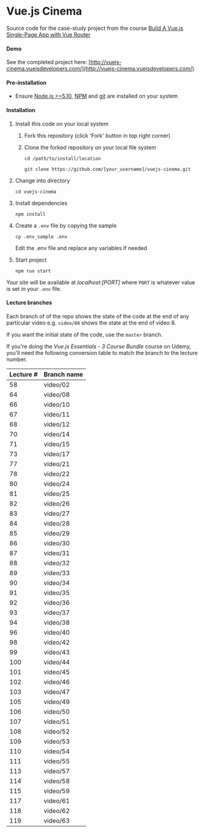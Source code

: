 # Vue.js Cinema

Source code for the case-study project from the course [Build A Vue.js Single-Page App with Vue Router](https://courses.vuejsdevelopers.com/p/build-a-single-page-app-vue-router-vue-cli?utm_source=github-vjd)

#### Demo

See the completed project here: [http://vuejs-cinema.vuejsdevelopers.com/](http://vuejs-cinema.vuejsdevelopers.com/)

#### Pre-installation

- Ensure [Node.js  >=5.10](https://nodejs.org/en/download/), [NPM](https://docs.npmjs.com) and [git](https://git-scm.com/book/en/v2/Getting-Started-Installing-Git) are installed on your system

#### Installation

1. Install this code on your local system
    
    1. Fork this repository (click 'Fork' button in top right corner)
    2. Clone the forked repository on your local file system
    
        ```
        cd /path/to/install/location
        
        git clone https://github.com/[your_username]/vuejs-cinema.git
        ```  
   
2. Change into directory

    ```
    cd vuejs-cinema
    ```
    
3. Install dependencies

    ```
    npm install
    ```

4. Create a `.env` file by copying the sample

    ```
    cp .env_sample .env
    ```
    
    Edit the .env file and replace any variables if needed
    
5. Start project

    ```
    npm run start
    ```

Your site will be available at *localhost:[PORT]* where `PORT` is whatever value is set in your `.env` file.

#### Lecture branches

Each branch of of the repo shows the state of the code at the end of any particular video e.g. `video/08` shows the state at the end of video 8.

If you want the initial state of the code, use the `master` branch.

If you're doing the *Vue.js Essentials - 3 Course Bundle* course on Udemy, you'll need the following conversion table to match the branch to the lecture number.

| Lecture # | Branch name |
| - | - |
| 58 | video/02 |
| 64 | video/08 |
| 66 | video/10 |
| 67 | video/11 |
| 68 | video/12 |
| 70 | video/14 |
| 71 | video/15 |
| 73 | video/17 |
| 77 | video/21 |
| 78 | video/22 |
| 80 | video/24 |
| 81 | video/25 |
| 82 | video/26 |
| 83 | video/27 |
| 84 | video/28 |
| 85 | video/29 |
| 86 | video/30 |
| 87 | video/31 |
| 88 | video/32 |
| 89 | video/33 |
| 90 | video/34 |
| 91 | video/35 |
| 92 | video/36 |
| 93 | video/37 |
| 94 | video/38 |
| 96 | video/40 |
| 98 | video/42 |
| 99 | video/43 |
| 100 | video/44 |
| 101 | video/45 |
| 102 | video/46 |
| 103 | video/47 |
| 105 | video/49 |
| 106 | video/50 |
| 107 | video/51 |
| 108 | video/52 |
| 109 | video/53 |
| 110 | video/54 |
| 111 | video/55 |
| 113 | video/57 |
| 114 | video/58 |
| 115 | video/59 |
| 117 | video/61 |
| 118 | video/62 |
| 119 | video/63 |